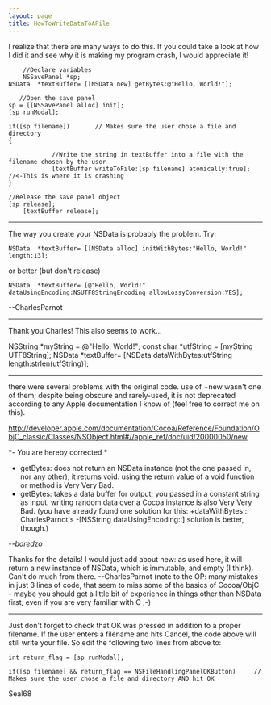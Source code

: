```yaml
---
layout: page
title: HowToWriteDataToAFile
---
```


I realize that there are many ways to do this.  If you could take a look at how I did it and see why it is making my program crash, I would appreciate it!

    
        //Declare variables
        NSSavePanel *sp;
	NSData	*textBuffer= [[NSData new] getBytes:@"Hello, World!"];

       //Open the save panel
	sp = [[NSSavePanel alloc] init];
	[sp runModal];

	if([sp filename])		// Makes sure the user chose a file and directory
	{

                //Write the string in textBuffer into a file with the filename chosen by the user
                [textBuffer writeToFile:[sp filename] atomically:true];  //<-This is where it is crashing
	}	

	//Release the save panel object
	[sp release];
        [textBuffer release];


----
The way you create your NSData is probably the problem. Try:

    NSData	*textBuffer= [[NSData alloc] initWithBytes:"Hello, World!" length:13];

or better (but don't release)

    NSData	*textBuffer= [@"Hello, World!" dataUsingEncoding:NSUTF8StringEncoding allowLossyConversion:YES];

--CharlesParnot

----

Thank you Charles!  This also seems to work...

    
NSString *myString = @"Hello, World!"; 
const char *utfString = [myString UTF8String]; 
NSData	*textBuffer= [NSData dataWithBytes:utfString length:strlen(utfString)];


----

there were several problems with the original code. use of +new wasn't one of them; despite being obscure and rarely-used, it is not deprecated according to any Apple documentation I know of (feel free to correct me on this).

http://developer.apple.com/documentation/Cocoa/Reference/Foundation/ObjC_classic/Classes/NSObject.html#//apple_ref/doc/uid/20000050/new

*- You are hereby corrected *


* getBytes: does not return an NSData instance (not the one passed in, nor any other), it returns void. using the return value of a void function or method is Very Very Bad.
* getBytes: takes a data buffer for output; you passed in a constant string as input. writing random data over a Cocoa instance is also Very Very Bad. (you have already found one solution for this: +dataWithBytes::. CharlesParnot's -[NSString dataUsingEncoding::] solution is better, though.)


*--boredzo*

Thanks for the details! I would just add about new: as used here, it will return a new instance of NSData, which is immutable, and empty (I think). Can't do much from there. --CharlesParnot (note to the OP: many mistakes in just 3 lines of code, that seem to miss some of the basics of Cocoa/ObjC - maybe you should get a little bit of experience in things other than NSData first, even if you are very familiar with C ;-)

----

Just don't forget to check that OK was pressed in addition to a proper filename. If the user enters a filename and hits Cancel, the code above will still write your file. So edit the following two lines from above to:

    
	int return_flag = [sp runModal];

	if([sp filename] && return_flag == NSFileHandlingPanelOKButton)		// Makes sure the user chose a file and directory AND hit OK


Seal68

